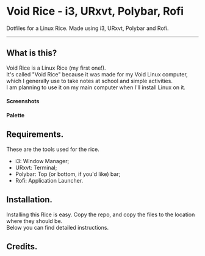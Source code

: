 # Void Rice - i3, URxvt, Polybar, Rofi

Dotfiles for a Linux Rice. Made using i3, URxvt, Polybar and Rofi.

---

## What is this? 

Void Rice is a Linux Rice (my first one!). <br> It's called "Void Rice" because it was made for my Void Linux
computer, which I generally use to take notes at school and simple activities. <br> I am planning to use it on my main
computer when I'll install Linux on it.

#### Screenshots

#### Palette

## Requirements.

These are the tools used for the rice.

 - i3: Window Manager;
 - URxvt: Terminal;
 - Polybar: Top (or bottom, if you'd like) bar;
 - Rofi: Application Launcher.

## Installation.

Installing this Rice is easy. Copy the repo, and copy the files to the location where they should be. <br>
Below you can find detailed instructions.

## Credits.
